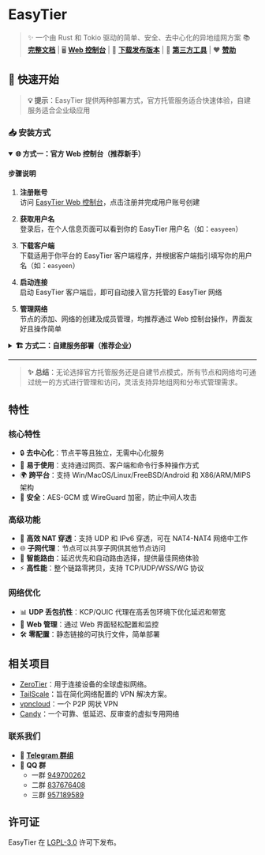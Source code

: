 # EasyTier
> ✨ 一个由 Rust 和 Tokio 驱动的简单、安全、去中心化的异地组网方案
📚 **[完整文档](https://easytier.cn)** | 🖥️ **[Web 控制台](https://easytier.cn/web)** | 📝 **[下载发布版本](https://github.com/EasyTier/EasyTier/releases)** | 🧩 **[第三方工具](https://easytier.cn/guide/installation_gui.html#%E7%AC%AC%E4%B8%89%E6%96%B9%E5%9B%BE%E5%BD%A2%E7%95%8C%E9%9D%A2)** | ❤️ **[赞助](#赞助)**

## 🚀 快速开始

> **💡 提示**：EasyTier 提供两种部署方式，官方托管服务适合快速体验，自建服务适合企业级应用

### 📥 安装方式

<details open>
<summary><strong>🌐 方式一：官方 Web 控制台（推荐新手）</strong></summary>

#### 步骤说明

1. **注册账号**  
   访问 [EasyTier Web 控制台](https://easytier.cn/web)，点击注册并完成用户账号创建

2. **获取用户名**  
   登录后，在个人信息页面可以看到你的 EasyTier 用户名（如：`easyeen`）

3. **下载客户端**  
   下载适用于你平台的 EasyTier 客户端程序，并根据客户端指引填写你的用户名（如：`easyeen`）

4. **启动连接**  
   启动 EasyTier 客户端后，即可自动接入官方托管的 EasyTier 网络

5. **管理网络**  
   节点的添加、网络的创建及成员管理，均推荐通过 Web 控制台操作，界面友好且操作简单

</details>

<details>
<summary><strong>🏗️ 方式二：自建服务部署（推荐企业）</strong></summary>

#### 部署步骤

1. **准备环境**  
   准备一台云服务器或本地主机，并下载相应版本的 EasyTier 服务端

2. **部署节点**  
   根据[官方文档](https://easytier.cn/guide/introduction.html)或 [Docker 方式](https://hub.docker.com/r/easytier/easytier)按照说明部署 EasyTier 节点

3. **配置端口**  
   部署完成后，服务会监听 UDP 端口（如默认 `22020`），请确保服务器安全组已开放对应端口

4. **配置用户**  
   用户端配置时，需要在用户名前添加自己的节点地址  
   **格式**：`udp://你的服务器地址:端口/用户名`  
   **示例**：`udp://1.2.3.4:22020/easyeen`

5. **连接网络**  
   通过客户端填入上述完整标识信息，即可接入你自建的 EasyTier 网络

6. **管理维护**  
   节点的管理、网络组的创建也可按需求通过本地或网页管理界面操作

</details>

---

> **✨ 总结**：无论选择官方托管服务还是自建节点模式，所有节点和网络均可通过统一的方式进行管理和访问，灵活支持异地组网和分布式管理需求。

## 特性

### 核心特性

- 🔒 **去中心化**：节点平等且独立，无需中心化服务
- 🚀 **易于使用**：支持通过网页、客户端和命令行多种操作方式
- 🌍 **跨平台**：支持 Win/MacOS/Linux/FreeBSD/Android 和 X86/ARM/MIPS 架构
- 🔐 **安全**：AES-GCM 或 WireGuard 加密，防止中间人攻击

### 高级功能

- 🔌 **高效 NAT 穿透**：支持 UDP 和 IPv6 穿透，可在 NAT4-NAT4 网络中工作
- 🌐 **子网代理**：节点可以共享子网供其他节点访问
- 🔄 **智能路由**：延迟优先和自动路由选择，提供最佳网络体验
- ⚡ **高性能**：整个链路零拷贝，支持 TCP/UDP/WSS/WG 协议

### 网络优化

- 📊 **UDP 丢包抗性**：KCP/QUIC 代理在高丢包环境下优化延迟和带宽
- 🔧 **Web 管理**：通过 Web 界面轻松配置和监控
- 🛠️ **零配置**：静态链接的可执行文件，简单部署

## 相关项目

- [ZeroTier](https://www.zerotier.com/)：用于连接设备的全球虚拟网络。
- [TailScale](https://tailscale.com/)：旨在简化网络配置的 VPN 解决方案。
- [vpncloud](https://github.com/dswd/vpncloud)：一个 P2P 网状 VPN
- [Candy](https://github.com/lanthora/candy)：一个可靠、低延迟、反审查的虚拟专用网络

### 联系我们

- 💬 **[Telegram 群组](https://t.me/easytier)**
- 👥 **QQ 群**
  - 一群 [949700262](https://qm.qq.com/q/wFoTUChqZW)
  - 二群 [837676408](https://qm.qq.com/q/4V33DrfgHe)
  - 三群 [957189589](https://qm.qq.com/q/YNyTQjwlai)

## 许可证

EasyTier 在 [LGPL-3.0](https://github.com/EasyTier/EasyTier/blob/main/LICENSE) 许可下发布。
